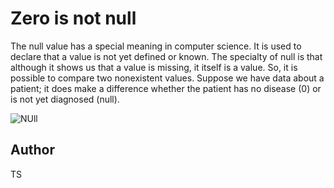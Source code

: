 <!-- BEGIN TITLE -->
# Zero is not null 
<!-- END TITLE -->

<!-- BEGIN BODY -->
The null value has a special meaning in computer science. It is used to declare that a value is not yet defined or known. 
The specialty of null is that although it shows us that a value is missing, it itself is a value. So, it is possible to compare two 
nonexistent values. Suppose we have data about a patient;
it does make a difference whether the patient has no disease (0) or is not yet diagnosed (null).

<!-- END BODY -->


![NUll](../images/image-007-null.svg)



<!-- BEGIN OPTIONAL -->

<!-- END OPTIONAL -->



## Author
<!-- BEGIN AUTHOR -->
TS
<!-- END AUTHOR -->
